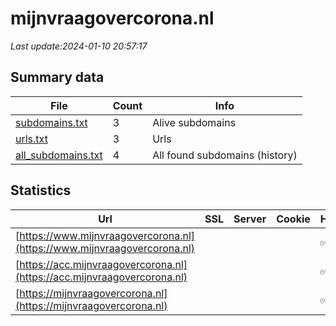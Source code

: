 # mijnvraagovercorona.nl
*Last update:2024-01-10 20:57:17*
## Summary data
| File       | Count | Info |
|------------|-------|------|
|[subdomains.txt](/data/mijnvraagovercorona/subdomains.txt)|3|Alive subdomains|
|[urls.txt](/data/mijnvraagovercorona/urls.txt)|3|Urls|
|[all_subdomains.txt](/data/mijnvraagovercorona/all_subdomains.txt)|4|All found subdomains (history)|
## Statistics
| Url | SSL | Server | Cookie | HSTS | CSP | XFO | XXP | RP | Tech |
|------------|-------|------|------|------|------|------|------|------|------|
|[https://www.mijnvraagovercorona.nl](https://www.mijnvraagovercorona.nl)| | | |:white_check_mark: | |:warning: |:white_check_mark: | |:white_check_mark: | |:white_check_mark: | || |
|[https://acc.mijnvraagovercorona.nl](https://acc.mijnvraagovercorona.nl)| | | |:white_check_mark: | | | | |:white_check_mark: | |Basic HSTS| |
|[https://mijnvraagovercorona.nl](https://mijnvraagovercorona.nl)| | | |:white_check_mark: | |:warning: |:white_check_mark: | |:white_check_mark: | |:white_check_mark: | |Apache Tomcat Astro:...| |